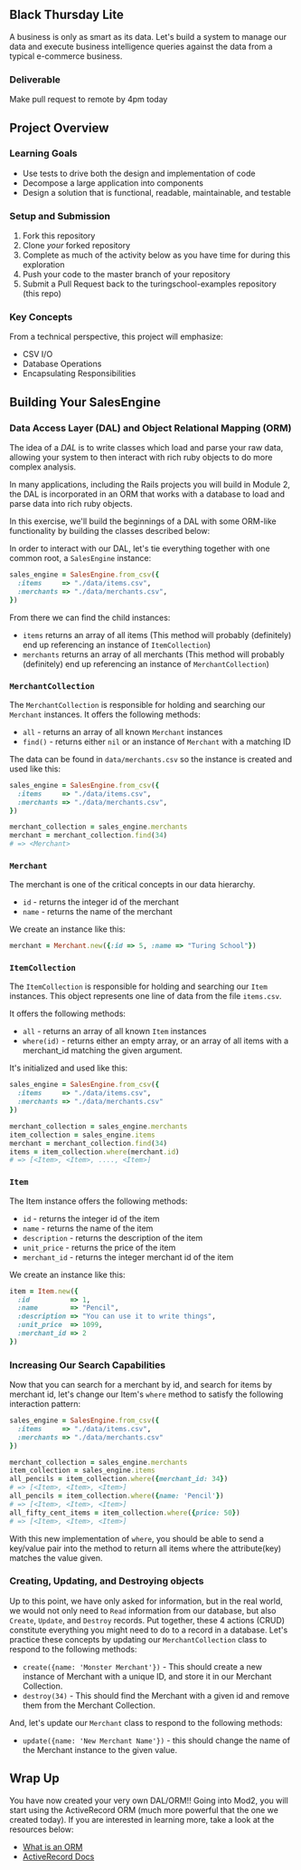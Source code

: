 ## Black Thursday Lite

A business is only as smart as its data. Let's build a system to manage our data and execute business intelligence queries against the data from a typical e-commerce business.

### Deliverable
Make pull request to remote by 4pm today

Project Overview
-----------------

### Learning Goals

*   Use tests to drive both the design and implementation of code
*   Decompose a large application into components
*   Design a solution that is functional, readable, maintainable, and testable

### Setup and Submission

1.  Fork this repository
1.  Clone _your_ forked repository
1.  Complete as much of the activity below as you have time for during this exploration
1.  Push your code to the master branch of your repository
1.  Submit a Pull Request back to the turingschool-examples repository (this repo)


### Key Concepts

From a technical perspective, this project will emphasize:

*   CSV I/O
*   Database Operations
*   Encapsulating Responsibilities

## Building Your SalesEngine

### Data Access Layer (DAL) and Object Relational Mapping (ORM)

The idea of a *DAL* is to write classes which load and parse your raw data, allowing your system to then interact with rich ruby objects to do more complex analysis.

In many applications, including the Rails projects you will build in Module 2, the DAL is incorporated in an ORM that works with a database to load and parse data into rich ruby objects.

In this exercise, we'll build the beginnings of a DAL with some ORM-like functionality by building the classes described below:

In order to interact with our DAL, let's tie everything together with one common root, a `SalesEngine` instance:

```ruby
sales_engine = SalesEngine.from_csv({
  :items     => "./data/items.csv",
  :merchants => "./data/merchants.csv",
})
```

From there we can find the child instances:

*   `items` returns an array of all items (This method will probably (definitely) end up referencing an instance of `ItemCollection`)
*   `merchants` returns an array of all merchants (This method will probably (definitely) end up referencing an instance of `MerchantCollection`)

### `MerchantCollection`

The `MerchantCollection` is responsible for holding and searching our `Merchant`
instances. It offers the following methods:

*   `all` - returns an array of all known `Merchant` instances
*   `find()` - returns either `nil` or an instance of `Merchant` with a matching ID

The data can be found in `data/merchants.csv` so the instance is created and used like this:

```ruby
sales_engine = SalesEngine.from_csv({
  :items     => "./data/items.csv",
  :merchants => "./data/merchants.csv",
})

merchant_collection = sales_engine.merchants
merchant = merchant_collection.find(34)
# => <Merchant>
```

### `Merchant`

The merchant is one of the critical concepts in our data hierarchy.

*   `id` - returns the integer id of the merchant
*   `name` - returns the name of the merchant

We create an instance like this:

```ruby
merchant = Merchant.new({:id => 5, :name => "Turing School"})
```

### `ItemCollection`

The `ItemCollection` is responsible for holding and searching our `Item`
instances. This object represents one line of data from the file `items.csv`.

It offers the following methods:

*   `all` - returns an array of all known `Item` instances
*   `where(id)` - returns either an empty array, or an array of all items with a merchant_id matching the given argument.

It's initialized and used like this:

```ruby
sales_engine = SalesEngine.from_csv({
  :items     => "./data/items.csv",
  :merchants => "./data/merchants.csv"
})

merchant_collection = sales_engine.merchants
item_collection = sales_engine.items
merchant = merchant_collection.find(34)
items = item_collection.where(merchant.id)
# => [<Item>, <Item>, ...., <Item>]
```

### `Item`

The Item instance offers the following methods:

*   `id` - returns the integer id of the item
*   `name` - returns the name of the item
*   `description` - returns the description of the item
*   `unit_price` - returns the price of the item
*   `merchant_id` - returns the integer merchant id of the item

We create an instance like this:

```ruby
item = Item.new({
  :id          => 1,
  :name        => "Pencil",
  :description => "You can use it to write things",
  :unit_price  => 1099,
  :merchant_id => 2
})
```

### Increasing Our Search Capabilities

Now that you can search for a merchant by id, and search for items by merchant id, let's change our Item's `where` method to satisfy the following interaction pattern:

```ruby
sales_engine = SalesEngine.from_csv({
  :items     => "./data/items.csv",
  :merchants => "./data/merchants.csv"
})

merchant_collection = sales_engine.merchants
item_collection = sales_engine.items
all_pencils = item_collection.where({merchant_id: 34})
# => [<Item>, <Item>, <Item>]
all_pencils = item_collection.where({name: 'Pencil'})
# => [<Item>, <Item>, <Item>]
all_fifty_cent_items = item_collection.where({price: 50})
# => [<Item>, <Item>, <Item>]
```

With this new implementation of `where`, you should be able to send a key/value pair into the method to return all items where the attribute(key) matches the value given.


### Creating, Updating, and Destroying objects

Up to this point, we have only asked for information, but in the real world, we would not only need to `Read` information from our database, but also `Create`, `Update`, and `Destroy` records.  Put together, these 4 actions (CRUD) constitute everything you might need to do to a record in a database.  Let's practice these concepts by updating our `MerchantCollection` class to respond to the following methods:

* `create({name: 'Monster Merchant'})` - This should create a new instance of Merchant with a unique ID, and store it in our Merchant Collection.
* `destroy(34)` - This should find the Merchant with a given id and remove them from the Merchant Collection.

And, let's update our `Merchant` class to respond to the following methods:

* `update({name: 'New Merchant Name'})` - this should change the name of the Merchant instance to the given value.


## Wrap Up

You have now created your very own DAL/ORM!!  Going into Mod2, you will start using the ActiveRecord ORM (much more powerful that the one we created today).  If you are interested in learning more, take a look at the resources below:

* [What is an ORM](https://blog.bitsrc.io/what-is-an-orm-and-why-you-should-use-it-b2b6f75f5e2a)
* [ActiveRecord Docs](https://guides.rubyonrails.org/active_record_basics.html)
